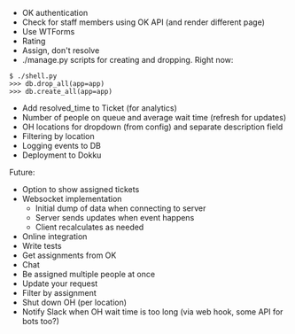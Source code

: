 * OK authentication
* Check for staff members using OK API (and render different page)
* Use WTForms
* Rating
* Assign, don't resolve
* ./manage.py scripts for creating and dropping. Right now:
```
$ ./shell.py
>>> db.drop_all(app=app)
>>> db.create_all(app=app)
```
* Add resolved_time to Ticket (for analytics)
* Number of people on queue and average wait time (refresh for updates)
* OH locations for dropdown (from config) and separate description field
* Filtering by location
* Logging events to DB
* Deployment to Dokku

Future:
* Option to show assigned tickets
* Websocket implementation
  * Initial dump of data when connecting to server
  * Server sends updates when event happens
  * Client recalculates as needed
* Online integration
* Write tests
* Get assignments from OK
* Chat
* Be assigned multiple people at once
* Update your request
* Filter by assignment
* Shut down OH (per location)
* Notify Slack when OH wait time is too long (via web hook, some API for bots too?)
